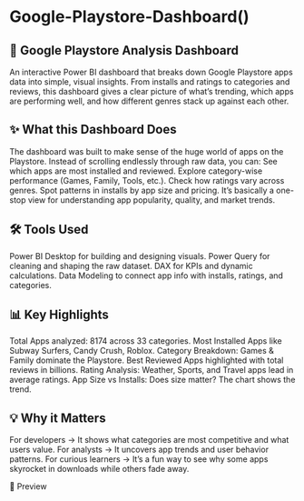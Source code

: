 # Google-Playstore-Dashboard()

## 📱 Google Playstore Analysis Dashboard

An interactive Power BI dashboard that breaks down Google Playstore apps data into simple, visual insights. From installs and ratings to categories and reviews, this dashboard gives a clear picture of what’s trending, which apps are performing well, and how different genres stack up against each other.

## ✨ What this Dashboard Does

The dashboard was built to make sense of the huge world of apps on the Playstore. Instead of scrolling endlessly through raw data, you can:
See which apps are most installed and reviewed.
Explore category-wise performance (Games, Family, Tools, etc.).
Check how ratings vary across genres.
Spot patterns in installs by app size and pricing.
It’s basically a one-stop view for understanding app popularity, quality, and market trends.

## 🛠 Tools Used

Power BI Desktop for building and designing visuals.
Power Query for cleaning and shaping the raw dataset.
DAX for KPIs and dynamic calculations.
Data Modeling to connect app info with installs, ratings, and categories.

## 📊 Key Highlights

Total Apps analyzed: 8174 across 33 categories.
Most Installed Apps like Subway Surfers, Candy Crush, Roblox.
Category Breakdown: Games & Family dominate the Playstore.
Best Reviewed Apps highlighted with total reviews in billions.
Rating Analysis: Weather, Sports, and Travel apps lead in average ratings.
App Size vs Installs: Does size matter? The chart shows the trend.

## 💡 Why it Matters

For developers → It shows what categories are most competitive and what users value.
For analysts → It uncovers app trends and user behavior patterns.
For curious learners → It’s a fun way to see why some apps skyrocket in downloads while others fade away.

📸 Preview

